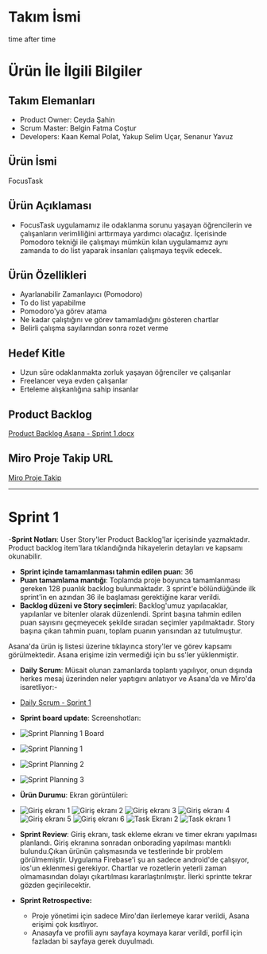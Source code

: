 # Takım İsmi
time after time
# Ürün İle İlgili Bilgiler
## Takım Elemanları
- Product Owner: Ceyda Şahin
- Scrum Master: Belgin Fatma Coştur
- Developers: Kaan Kemal Polat, Yakup Selim Uçar, Senanur Yavuz
## Ürün İsmi
FocusTask
## Ürün Açıklaması
- FocusTask uygulamamız ile odaklanma sorunu yaşayan öğrencilerin ve çalışanların verimliliğini arttırmaya yardımcı olacağız. İçerisinde Pomodoro tekniği ile çalışmayı mümkün kılan uygulamamız aynı zamanda to do list yaparak insanları çalışmaya teşvik edecek.
## Ürün Özellikleri
- Ayarlanabilir Zamanlayıcı (Pomodoro)
- To do list yapabilme
- Pomodoro'ya görev atama
- Ne kadar çalıştığını ve görev tamamladığını gösteren chartlar
- Belirli çalışma sayılarından sonra rozet verme
## Hedef Kitle
- Uzun süre odaklanmakta zorluk yaşayan öğrenciler ve çalışanlar
- Freelancer veya evden çalışanlar
- Erteleme alışkanlığına sahip insanlar
## Product Backlog 
[Product Backlog Asana - Sprint 1.docx](https://github.com/no145flutterapp/no145/files/8650763/Product.Backlog.Asana.-.Sprint.1.docx)
## Miro Proje Takip URL
[Miro Proje Takip](https://miro.com/app/board/uXjVO7wA19E=/?share_link_id=137929258355)

---
# Sprint 1
-**Sprint Notları**: User Story'ler Product Backlog'lar içerisinde yazmaktadır. Product backlog item'lara tıklandığında hikayelerin detayları ve kapsamı okunabilir. 
- **Sprint içinde tamamlanması tahmin edilen puan**: 36
- **Puan tamamlama mantığı**: Toplamda proje boyunca tamamlanması gereken 128 puanlık backlog bulunmaktadır. 3 sprint'e bölündüğünde ilk sprint'in en azından 36 ile başlaması gerektiğine karar verildi.
- **Backlog düzeni ve Story seçimleri**: Backlog'umuz yapılacaklar, yapılanlar ve bitenler olarak düzenlendi. Sprint başına tahmin edilen puan sayısını geçmeyecek şekilde sıradan seçimler yapılmaktadır. Story başına çıkan tahmin puanı, toplam puanın yarısından az tutulmuştur.

 Asana'da ürün iş listesi üzerine tıklayınca story'ler ve görev kapsamı görülmektedir. Asana erişime izin vermediği için bu ss'ler yüklenmiştir.
 
 - **Daily Scrum**: Müsait olunan zamanlarda toplantı yapılıyor, onun dışında herkes mesaj üzerinden neler yaptıgını anlatıyor ve Asana'da ve Miro'da isaretliyor:-
 - [Daily Scrum - Sprint 1](https://user-images.githubusercontent.com/104396899/167386788-a67af617-5bed-423b-945e-5b20f919ad37.png)
 
 - **Sprint board update**: Screenshotları:
 - ![Sprint Planning 1 Board](https://user-images.githubusercontent.com/104396899/167392908-ad5cdcb9-073d-4c76-b21e-2b8cd13fe2c9.png)
 - ![Sprint Planning 1](https://user-images.githubusercontent.com/104396899/167392919-3ebc536f-00e6-4869-9147-5a1d29354dac.png)
 - ![Sprint Planning 2](https://user-images.githubusercontent.com/104396899/167392955-5bae1c2e-fb84-4897-89a6-0e39f529e660.png)
 - ![Sprint Planning 3](https://user-images.githubusercontent.com/104396899/167392986-8ffcff0a-1064-4dcb-b9bc-ce5012221dcb.png)
 
 - **Ürün Durumu**: Ekran görüntüleri:
 - ![Giriş ekranı 1](https://user-images.githubusercontent.com/104396899/167448164-e378d77d-a2dc-4e2e-be9e-33422ce86e33.jpeg)
![Giriş ekranı 2](https://user-images.githubusercontent.com/104396899/167448170-e5edfcab-a18f-434b-a613-1f3d2300e891.jpeg)
![Giriş ekranı 3](https://user-images.githubusercontent.com/104396899/167448173-f6e44832-5084-456e-a37f-6e34a7893a05.jpeg)
![Giriş ekranı 4](https://user-images.githubusercontent.com/104396899/167448176-f8b12d1e-b245-4418-a5bf-f7d530f587a3.jpeg)
![Giriş ekranı 5](https://user-images.githubusercontent.com/104396899/167448181-ab31ab87-1f41-4f13-8e60-1007d692c8ff.jpeg)
![Giriş ekranı 6](https://user-images.githubusercontent.com/104396899/167448188-f4abadd3-326f-457f-95d4-21d49a7219ea.jpeg)
![Task Ekranı 2](https://user-images.githubusercontent.com/104396899/167448342-73d7ed20-78bb-4e16-847d-d38122fc2acb.jpeg)
![Task ekranı 1](https://user-images.githubusercontent.com/104396899/167448349-f9c5c445-f15b-4ee1-982f-1adf0b0f188b.jpeg)


- **Sprint Review**: 
Giriş ekranı, task ekleme ekranı ve timer ekranı yapılması planlandı. Giriş ekranına sonradan onborading yapılması mantıklı bulundu.Çıkan ürünün çalışmasında ve testlerinde bir problem görülmemiştir. Uygulama Firebase'i şu an sadece android'de çalışıyor, ios'un eklenmesi gerekiyor. Chartlar ve rozetlerin yeterli zaman olmamasından dolayı çıkartılması kararlaştırılmıştır. İlerki sprintte tekrar gözden geçirilecektir.

- **Sprint Retrospective:**
  - Proje yönetimi için sadece Miro'dan ilerlemeye karar verildi, Asana erişimi çok kısıtlıyor.
  - Anasayfa ve profili aynı sayfaya koymaya karar verildi, porfil için fazladan bi sayfaya gerek duyulmadı.

